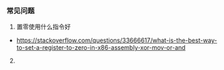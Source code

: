 ### 常见问题

1. 置零使用什么指令好
+ https://stackoverflow.com/questions/33666617/what-is-the-best-way-to-set-a-register-to-zero-in-x86-assembly-xor-mov-or-and

2. 